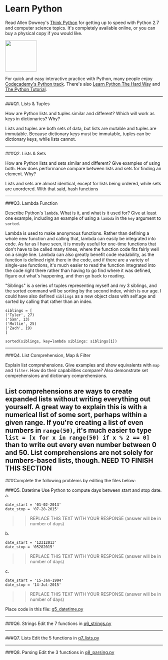 # Learn Python

Read Allen Downey's [Think Python](http://www.greenteapress.com/thinkpython/) for getting up to speed with Python 2.7 and computer science topics. It's completely available online, or you can buy a physical copy if you would like.

<a href="http://www.greenteapress.com/thinkpython/"><img src="img/think_python.png" style="width: 100px;" target="_blank"></a>

For quick and easy interactive practice with Python, many people enjoy [Codecademy's Python track](http://www.codecademy.com/en/tracks/python). There's also [Learn Python The Hard Way](http://learnpythonthehardway.org/book/) and [The Python Tutorial](https://docs.python.org/2/tutorial/).

---

###Q1. Lists &amp; Tuples

How are Python lists and tuples similar and different? Which will work as keys in dictionaries? Why?

Lists and tuples are both sets of data, but lists are mutable and tuples are immutable. Because dictionary keys must be immutable, tuples can be dictionary keys, while lists cannot.

---

###Q2. Lists &amp; Sets

How are Python lists and sets similar and different? Give examples of using both. How does performance compare between lists and sets for finding an element. Why?

Lists and sets are almost identical, except for lists being ordered, while sets are unordered. With that said, hash functions

---

###Q3. Lambda Function

Describe Python's `lambda`. What is it, and what is it used for? Give at least one example, including an example of using a `lambda` in the `key` argument to `sorted`.

Lambda is used to make anonymous functions. Rather than defining a whole new function and calling that, lambda can easily be integrated into code. As far as I have seen, it is mostly useful for one-time functions that don't have to be called many times, where the function code fits fairly well on a single line. Lambda can also greatly benefit code readability, as the function is defined right there in the code, and if there are a variety of single-use functions, it's much easier to read the function integrated into the code right there rather than having to go find where it was defined, figure out what's happening, and then go back to reading.

"Siblings" is a series of tuples representing myself and my 3 siblings, and the sorted command will be sorting by the second index, which is our age. I could have also defined `siblings` as a new object class with self.age and sorted by calling that rather than an index.
```
siblings = [
('Tyler', 27)
('Sam', 13)
('Mollie', 25)
('Zach', 19)
]

sorted(siblings, key=lambda siblings: siblings[1])
```


---

###Q4. List Comprehension, Map &amp; Filter

Explain list comprehensions. Give examples and show equivalents with `map` and `filter`. How do their capabilities compare? Also demonstrate set comprehensions and dictionary comprehensions.

List comprehensions are ways to create expanded lists without writing everything out yourself. A great way to explain this is with a numerical list of some sort, perhaps within a given range. If you're creating a list of even numbers in `range(50)`, it's much easier to type `list = [x for x in range(50) if x % 2 == 0]` than to write out every even number between 0 and 50. List comprehensions are not solely for numbers-based lists, though. **NEED TO FINISH THIS SECTION**
---

###Complete the following problems by editing the files below:

###Q5. Datetime
Use Python to compute days between start and stop date.   
a.  

```
date_start = '01-02-2013'    
date_stop = '07-28-2015'
```

>> REPLACE THIS TEXT WITH YOUR RESPONSE (answer will be in number of days)

b.  
```
date_start = '12312013'  
date_stop = '05282015'  
```

>> REPLACE THIS TEXT WITH YOUR RESPONSE (answer will be in number of days)

c.  
```
date_start = '15-Jan-1994'      
date_stop = '14-Jul-2015'  
```

>> REPLACE THIS TEXT WITH YOUR RESPONSE  (answer will be in number of days)

Place code in this file: [q5_datetime.py](python/q5_datetime.py)

---

###Q6. Strings
Edit the 7 functions in [q6_strings.py](python/q6_strings.py)

---

###Q7. Lists
Edit the 5 functions in [q7_lists.py](python/q7_lists.py)

---

###Q8. Parsing
Edit the 3 functions in [q8_parsing.py](python/q8_parsing.py)





